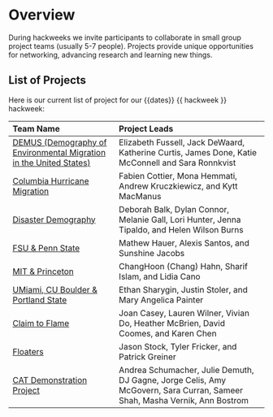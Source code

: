 # Overview

During hackweeks we invite participants to collaborate in small group project teams (usually 5-7 people). Projects provide unique opportunities for networking, advancing research and learning new things.

## List of Projects

Here is our current list of project for our {{dates}} {{ hackweek }} hackweek:

| Team Name                                    | Project Leads                                                                                     |
| :------------------------------------------- | :------------------------------------------------------------------------------------------------ |
| [DEMUS (Demography of Environmental Migration in the United States)](01) | Elizabeth Fussell, Jack DeWaard, Katherine Curtis, James Done, Katie McConnell and Sara Ronnkvist |
| [Columbia Hurricane Migration](02)                               | Fabien Cottier, Mona Hemmati, Andrew Kruczkiewicz, and Kytt MacManus                              |
| [Disaster Demography](03)                 | Deborah Balk, Dylan Connor, Melanie Gall, Lori Hunter, Jenna Tipaldo, and Helen Wilson Burns      |
| [FSU & Penn State](04)                       | Mathew Hauer, Alexis Santos, and Sunshine Jacobs                                                  |
| [MIT & Princeton](05)                        | ChangHoon (Chang) Hahn, Sharif Islam, and Lidia Cano                                              |
| [UMiami, CU Boulder & Portland State](06)    | Ethan Sharygin, Justin Stoler, and Mary Angelica Painter                                          |
| [Claim to Flame ](07)                          | Joan Casey, Lauren Wilner, Vivian Do, Heather McBrien, David Coomes, and Karen Chen               |
| [Floaters](08)                               | Jason Stock, Tyler Fricker, and Patrick Greiner                                                   |
| [CAT Demonstration Project](09)             |  Andrea Schumacher, Julie Demuth, DJ Gagne, Jorge Celis, Amy McGovern, Sara Curran, Sameer Shah, Masha Vernik, Ann Bostrom |
